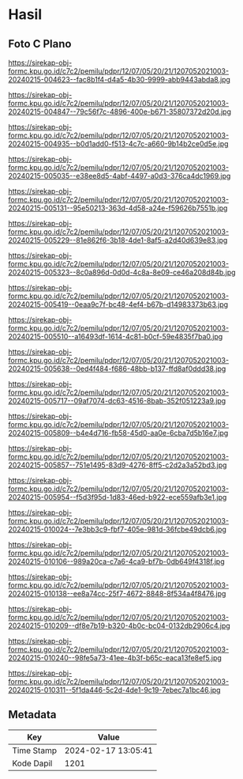 # Hasil

## Foto C Plano

https://sirekap-obj-formc.kpu.go.id/c7c2/pemilu/pdpr/12/07/05/20/21/1207052021003-20240215-004623--fac8b1f4-d4a5-4b30-9999-abb9443abda8.jpg

https://sirekap-obj-formc.kpu.go.id/c7c2/pemilu/pdpr/12/07/05/20/21/1207052021003-20240215-004847--79c56f7c-4896-400e-b671-35807372d20d.jpg

https://sirekap-obj-formc.kpu.go.id/c7c2/pemilu/pdpr/12/07/05/20/21/1207052021003-20240215-004935--b0d1add0-f513-4c7c-a660-9b14b2ce0d5e.jpg

https://sirekap-obj-formc.kpu.go.id/c7c2/pemilu/pdpr/12/07/05/20/21/1207052021003-20240215-005035--e38ee8d5-4abf-4497-a0d3-376ca4dc1969.jpg

https://sirekap-obj-formc.kpu.go.id/c7c2/pemilu/pdpr/12/07/05/20/21/1207052021003-20240215-005131--95e50213-363d-4d58-a24e-f59626b7551b.jpg

https://sirekap-obj-formc.kpu.go.id/c7c2/pemilu/pdpr/12/07/05/20/21/1207052021003-20240215-005229--81e862f6-3b18-4de1-8af5-a2d40d639e83.jpg

https://sirekap-obj-formc.kpu.go.id/c7c2/pemilu/pdpr/12/07/05/20/21/1207052021003-20240215-005323--8c0a896d-0d0d-4c8a-8e09-ce46a208d84b.jpg

https://sirekap-obj-formc.kpu.go.id/c7c2/pemilu/pdpr/12/07/05/20/21/1207052021003-20240215-005419--0eaa9c7f-bc48-4ef4-b67b-d14983373b63.jpg

https://sirekap-obj-formc.kpu.go.id/c7c2/pemilu/pdpr/12/07/05/20/21/1207052021003-20240215-005510--a16493df-1614-4c81-b0cf-59e4835f7ba0.jpg

https://sirekap-obj-formc.kpu.go.id/c7c2/pemilu/pdpr/12/07/05/20/21/1207052021003-20240215-005638--0ed4f484-f686-48bb-b137-ffd8af0ddd38.jpg

https://sirekap-obj-formc.kpu.go.id/c7c2/pemilu/pdpr/12/07/05/20/21/1207052021003-20240215-005717--09af7074-dc63-4516-8bab-352f051223a9.jpg

https://sirekap-obj-formc.kpu.go.id/c7c2/pemilu/pdpr/12/07/05/20/21/1207052021003-20240215-005809--b4e4d716-fb58-45d0-aa0e-6cba7d5b16e7.jpg

https://sirekap-obj-formc.kpu.go.id/c7c2/pemilu/pdpr/12/07/05/20/21/1207052021003-20240215-005857--751e1495-83d9-4276-8ff5-c2d2a3a52bd3.jpg

https://sirekap-obj-formc.kpu.go.id/c7c2/pemilu/pdpr/12/07/05/20/21/1207052021003-20240215-005954--f5d3f95d-1d83-46ed-b922-ece559afb3e1.jpg

https://sirekap-obj-formc.kpu.go.id/c7c2/pemilu/pdpr/12/07/05/20/21/1207052021003-20240215-010024--7e3bb3c9-fbf7-405e-981d-36fcbe49dcb6.jpg

https://sirekap-obj-formc.kpu.go.id/c7c2/pemilu/pdpr/12/07/05/20/21/1207052021003-20240215-010106--989a20ca-c7a6-4ca9-bf7b-0db649f4318f.jpg

https://sirekap-obj-formc.kpu.go.id/c7c2/pemilu/pdpr/12/07/05/20/21/1207052021003-20240215-010138--ee8a74cc-25f7-4672-8848-8f534a4f8476.jpg

https://sirekap-obj-formc.kpu.go.id/c7c2/pemilu/pdpr/12/07/05/20/21/1207052021003-20240215-010209--df8e7b19-b320-4b0c-bc04-0132db2906c4.jpg

https://sirekap-obj-formc.kpu.go.id/c7c2/pemilu/pdpr/12/07/05/20/21/1207052021003-20240215-010240--98fe5a73-41ee-4b3f-b65c-eaca13fe8ef5.jpg

https://sirekap-obj-formc.kpu.go.id/c7c2/pemilu/pdpr/12/07/05/20/21/1207052021003-20240215-010311--5f1da446-5c2d-4de1-9c19-7ebec7a1bc46.jpg


## Metadata

| Key        | Value               |
| ---------- | ------------------- |
| Time Stamp | 2024-02-17 13:05:41 |
| Kode Dapil | 1201                |



